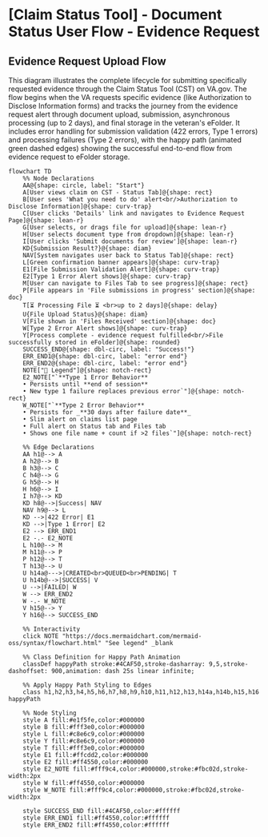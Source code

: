 # [Claim Status Tool] - Document Status User Flow - Evidence Request
## Evidence Request Upload Flow

This diagram illustrates the complete lifecycle for submitting specifically requested evidence through the Claim Status Tool (CST) on VA.gov. The flow begins when the VA requests specific evidence (like Authorization to Disclose Information forms) and tracks the journey from the evidence request alert through document upload, submission, asynchronous processing (up to 2 days), and final storage in the veteran's eFolder. It includes error handling for submission validation (422 errors, Type 1 errors) and processing failures (Type 2 errors), with the happy path (animated green dashed edges) showing the successful end-to-end flow from evidence request to eFolder storage.

```mermaid
flowchart TD
    %% Node Declarations
    AA@{shape: circle, label: "Start"}
    A[User views claim on CST - Status Tab]@{shape: rect}
    B[User sees 'What you need to do' alert<br/>Authorization to Disclose Information]@{shape: curv-trap}
    C[User clicks 'Details' link and navigates to Evidence Request Page]@{shape: lean-r}
    G[User selects, or drags file for upload]@{shape: lean-r}
    H[User selects document type from dropdown]@{shape: lean-r}
    I[User clicks 'Submit documents for review']@{shape: lean-r}
    KD{Submission Result?}@{shape: diam}
    NAV[System navigates user back to Status Tab]@{shape: rect}
    L[Green confirmation banner appears]@{shape: curv-trap}
    E1[File Submission Validation Alert]@{shape: curv-trap}
    E2[Type 1 Error Alert shows]@{shape: curv-trap}
    M[User can navigate to Files Tab to see progress]@{shape: rect}
    P[File appears in 'File submissions in progress' section]@{shape: doc}
    T[⏳ Processing File ⏳ <br>up to 2 days]@{shape: delay}
    U{File Upload Status}@{shape: diam}
    V[File shown in 'Files Received' section]@{shape: doc}
    W[Type 2 Error Alert shows]@{shape: curv-trap}
    Y[Process complete - evidence request fulfilled<br/>File successfully stored in eFolder]@{shape: rounded}
    SUCCESS_END@{shape: dbl-circ, label: "Success!"}
    ERR_END1@{shape: dbl-circ, label: "error end"}
    ERR_END2@{shape: dbl-circ, label: "error end"}
    NOTE["🔗 Legend"]@{shape: notch-rect}
    E2_NOTE["`**Type 1 Error Behavior**
    • Persists until **end of session**
    • New type 1 failure replaces previous error`"]@{shape: notch-rect}
    W_NOTE["`**Type 2 Error Behavior**
    • Persists for _**30 days after failure date**_
    • Slim alert on claims list page
    • Full alert on Status tab and Files tab
    • Shows one file name + count if >2 files`"]@{shape: notch-rect}

    %% Edge Declarations
    AA h1@--> A
    A h2@--> B
    B h3@--> C
    C h4@--> G
    G h5@--> H
    H h6@--> I
    I h7@--> KD
    KD h8@-->|Success| NAV
    NAV h9@--> L
    KD -->|422 Error| E1
    KD -->|Type 1 Error| E2
    E2 --> ERR_END1
    E2 -.- E2_NOTE
    L h10@--> M
    M h11@--> P
    P h12@--> T
    T h13@--> U
    U h14a@--->|CREATED<br>QUEUED<br>PENDING| T
    U h14b@-->|SUCCESS| V
    U -->|FAILED| W
    W --> ERR_END2
    W -.- W_NOTE
    V h15@--> Y
    Y h16@--> SUCCESS_END

    %% Interactivity
    click NOTE "https://docs.mermaidchart.com/mermaid-oss/syntax/flowchart.html" "See legend" _blank

    %% Class Definition for Happy Path Animation
    classDef happyPath stroke:#4CAF50,stroke-dasharray: 9,5,stroke-dashoffset: 900,animation: dash 25s linear infinite;

    %% Apply Happy Path Styling to Edges
    class h1,h2,h3,h4,h5,h6,h7,h8,h9,h10,h11,h12,h13,h14a,h14b,h15,h16 happyPath

    %% Node Styling
    style A fill:#e1f5fe,color:#000000
    style B fill:#fff3e0,color:#000000
    style L fill:#c8e6c9,color:#000000
    style Y fill:#c8e6c9,color:#000000
    style T fill:#fff3e0,color:#000000
    style E1 fill:#ffcdd2,color:#000000
    style E2 fill:#ff4550,color:#000000
    style E2_NOTE fill:#fff9c4,color:#000000,stroke:#fbc02d,stroke-width:2px
    style W fill:#ff4550,color:#000000
    style W_NOTE fill:#fff9c4,color:#000000,stroke:#fbc02d,stroke-width:2px

    style SUCCESS_END fill:#4CAF50,color:#ffffff
    style ERR_END1 fill:#ff4550,color:#ffffff
    style ERR_END2 fill:#ff4550,color:#ffffff
```
